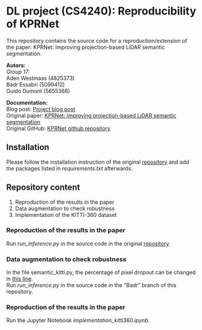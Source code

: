 # DL project (CS4240): Reproducibility of KPRNet
This repository contains the source code for a reproduction/extension of the paper: KPRNet: Improving projection-based LiDAR
semantic segmentation.

**Autors:** \
*Group 17:* \
Aden Westmaas (4825373) \
Badr Essabri (5099412) \
Guido Dumont (5655366)

**Documentation:** \
Blog post: [Project blog post](https://hackmd.io/llz5iQ6bSl-jkUuuQce0ng?both) \
Original paper: [KPRNet: Improving projection-based LiDAR semantic segmentation](https://arxiv.org/pdf/2007.12668.pdf) \
Original GitHub: [KPRNet github repository](https://github.com/DeyvidKochanov-TomTom/kprnet)

## Installation
Please follow the installation instruction of the original [repository](https://github.com/DeyvidKochanov-TomTom/kprnet) and add the packages listed in *requirements.txt* afterwards. 

## Repository content
1. Reproduction of the results in the paper
2. Data augmentation to check robustness
3. Implementation of the KITTI-360 dataset

### Reproduction of the results in the paper
Run *run_inference.py* in the source code in the original [repository](https://github.com/DeyvidKochanov-TomTom/kprnet).

### Data augmentation to check robustness
In the file semantic_kitti.py, the percentage of pixel dropout can be changed in [this line](https://github.com/guidodumont/DL-project/blob/37a7876d4b64270cc9bdb75a2d67d976ea9446ba/kprnet/datasets/semantic_kitti.py#L128). \
Run *run_inference.py* in the source code in the "Badr" branch of this repository.

### Reproduction of the results in the paper
Run the Jupyter Notebook *implementation_kitti360.ipynb*.
